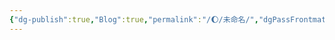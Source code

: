 ```yaml
---
{"dg-publish":true,"Blog":true,"permalink":"/🌔/未命名/","dgPassFrontmatter":true,"noteIcon":"","created":"2024-08-24T23:12:06.068+08:00","updated":"2024-08-24T23:13:27.154+08:00"}
---
```


